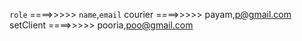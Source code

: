 
`role`     ====>>>>>     `name`,`email`
courier    ====>>>>>      payam,p@gmail.com
setClient  ====>>>>>      pooria,poo@gmail.com

